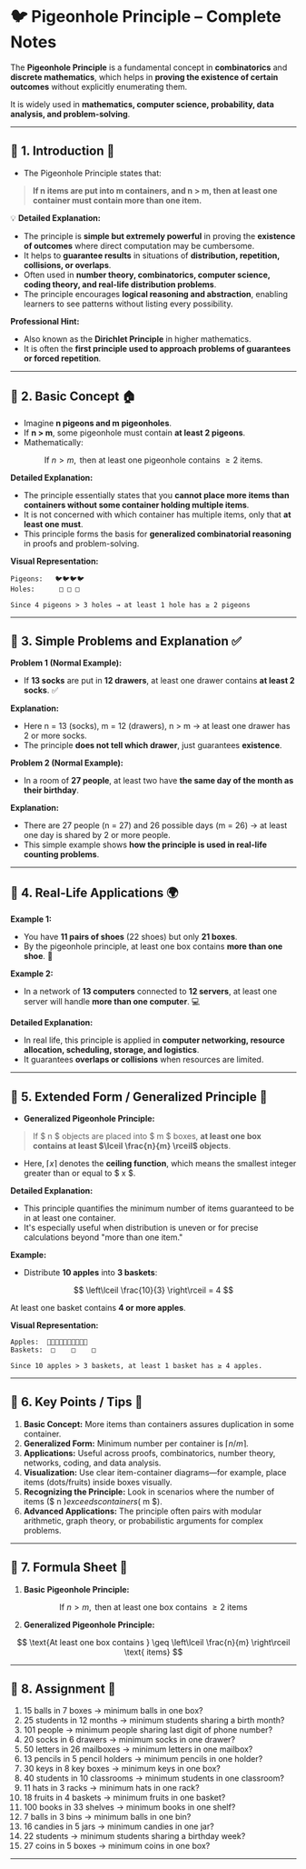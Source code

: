 
# 🐦 Pigeonhole Principle – Complete Notes

The **Pigeonhole Principle** is a fundamental concept in **combinatorics** and **discrete mathematics**, which helps in **proving the existence of certain outcomes** without explicitly enumerating them.

It is widely used in **mathematics, computer science, probability, data analysis, and problem-solving**.

***

## 🔹 1. Introduction 🔢

* The Pigeonhole Principle states that:

> **If n items are put into m containers, and n > m, then at least one container must contain more than one item.**

💡 **Detailed Explanation:**

* The principle is **simple but extremely powerful** in proving the **existence of outcomes** where direct computation may be cumbersome.
* It helps to **guarantee results** in situations of **distribution, repetition, collisions, or overlaps**.
* Often used in **number theory, combinatorics, computer science, coding theory, and real-life distribution problems**.
* The principle encourages **logical reasoning and abstraction**, enabling learners to see patterns without listing every possibility.

**Professional Hint:**

* Also known as the **Dirichlet Principle** in higher mathematics.
* It is often the **first principle used to approach problems of guarantees or forced repetition**.

***

## 🔹 2. Basic Concept 🏠

* Imagine **n pigeons and m pigeonholes**.
* If **n > m**, some pigeonhole must contain **at least 2 pigeons**.
* Mathematically:

$$
\text{If } n > m, \text{ then at least one pigeonhole contains } \ge 2 \text{ items.}
$$

**Detailed Explanation:**

* The principle essentially states that you **cannot place more items than containers without some container holding multiple items**.
* It is not concerned with which container has multiple items, only that **at least one must**.
* This principle forms the basis for **generalized combinatorial reasoning** in proofs and problem-solving.

**Visual Representation:**

```
Pigeons:   🐦🐦🐦🐦  
Holes:      □ □ □  

Since 4 pigeons > 3 holes → at least 1 hole has ≥ 2 pigeons
```


***

## 🔹 3. Simple Problems and Explanation ✅

**Problem 1 (Normal Example):**

* If **13 socks** are put in **12 drawers**, at least one drawer contains **at least 2 socks**. ✅

**Explanation:**

* Here n = 13 (socks), m = 12 (drawers), n > m → at least one drawer has 2 or more socks.
* The principle **does not tell which drawer**, just guarantees **existence**.

**Problem 2 (Normal Example):**

* In a room of **27 people**, at least two have **the same day of the month as their birthday**.

**Explanation:**

* There are 27 people (n = 27) and 26 possible days (m = 26) → at least one day is shared by 2 or more people.
* This simple example shows **how the principle is used in real-life counting problems**.

***

## 🔹 4. Real-Life Applications 🌍

**Example 1:**

* You have **11 pairs of shoes** (22 shoes) but only **21 boxes**.
* By the pigeonhole principle, at least one box contains **more than one shoe**. 👟

**Example 2:**

* In a network of **13 computers** connected to **12 servers**, at least one server will handle **more than one computer**. 💻

**Detailed Explanation:**

* In real life, this principle is applied in **computer networking, resource allocation, scheduling, storage, and logistics**.
* It guarantees **overlaps or collisions** when resources are limited.

***

## 🔹 5. Extended Form / Generalized Principle 🔄

* **Generalized Pigeonhole Principle:**

> If \$ n \$ objects are placed into \$ m \$ boxes, **at least one box contains at least $\lceil \frac{n}{m} \rceil$ objects**.

* Here, $\lceil x \rceil$ denotes the **ceiling function**, which means the smallest integer greater than or equal to \$ x \$.

**Detailed Explanation:**

* This principle quantifies the minimum number of items guaranteed to be in at least one container.
* It's especially useful when distribution is uneven or for precise calculations beyond "more than one item."

**Example:**

* Distribute **10 apples** into **3 baskets**:

$$
\left\lceil \frac{10}{3} \right\rceil = 4
$$

At least one basket contains **4 or more apples**.

**Visual Representation:**

```
Apples:  🍎🍎🍎🍎🍎🍎🍎🍎🍎🍎  
Baskets:  □    □    □    

Since 10 apples > 3 baskets, at least 1 basket has ≥ 4 apples.
```


***

## 🔹 6. Key Points / Tips 📌

1. **Basic Concept:** More items than containers assures duplication in some container.
2. **Generalized Form:** Minimum number per container is $\lceil n/m \rceil$.
3. **Applications:** Useful across proofs, combinatorics, number theory, networks, coding, and data analysis.
4. **Visualization:** Use clear item-container diagrams—for example, place items (dots/fruits) inside boxes visually.
5. **Recognizing the Principle:** Look in scenarios where the number of items (\$ n $) exceeds containers ($ m \$).
6. **Advanced Applications:** The principle often pairs with modular arithmetic, graph theory, or probabilistic arguments for complex problems.

***

## 🔹 7. Formula Sheet 📑

1. **Basic Pigeonhole Principle:**

$$
\text{If } n > m, \text{ then at least one box contains } \geq 2 \text{ items}
$$

2. **Generalized Pigeonhole Principle:**

$$
\text{At least one box contains } \geq \left\lceil \frac{n}{m} \right\rceil \text{ items}
$$

***

## 🔹 8. Assignment 📝

1. 15 balls in 7 boxes → minimum balls in one box?
2. 25 students in 12 months → minimum students sharing a birth month?
3. 101 people → minimum people sharing last digit of phone number?
4. 20 socks in 6 drawers → minimum socks in one drawer?
5. 50 letters in 26 mailboxes → minimum letters in one mailbox?
6. 13 pencils in 5 pencil holders → minimum pencils in one holder?
7. 30 keys in 8 key boxes → minimum keys in one box?
8. 40 students in 10 classrooms → minimum students in one classroom?
9. 11 hats in 3 racks → minimum hats in one rack?
10. 18 fruits in 4 baskets → minimum fruits in one basket?
11. 100 books in 33 shelves → minimum books in one shelf?
12. 7 balls in 3 bins → minimum balls in one bin?
13. 16 candies in 5 jars → minimum candies in one jar?
14. 22 students → minimum students sharing a birthday week?
15. 27 coins in 5 boxes → minimum coins in one box?

***
